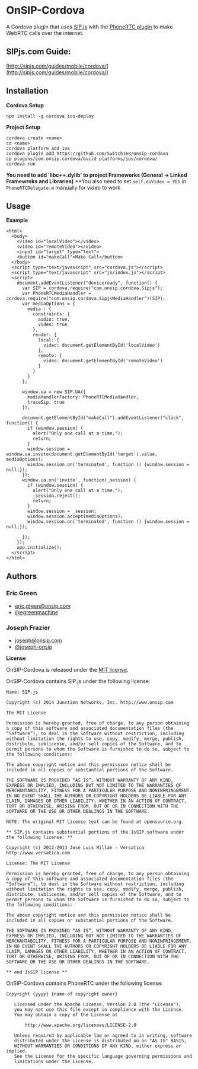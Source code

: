 OnSIP-Cordova
=============

A Cordova plugin that uses [SIP.js](http://sipjs.com/) with the [PhoneRTC plugin](https://github.com/alongubkin/phonertc) to make WebRTC calls over the internet.

SIPjs.com Guide:
-
[http://sipjs.com/guides/mobile/cordova/](http://sipjs.com/guides/mobile/cordova/)

Installation
-

**Cordova Setup**
~~~
npm install -g cordova ios-deploy
~~~

**Project Setup**
~~~
cordova create <name>
cd <name>
cordova platform add ios
cordova plugin add https://github.com/Switch168/onsip-cordova
cp plugins/com.onsip.cordova/build platforms/ios/cordova/
cordova run
~~~

**You need to add 'libc++.dylib' to project Frameworks (General -> Linked Framewroks and Libraries)**
**You also need to set `self.doVideo = YES` in `PhoneRTCDelegate.m` manually for video to work

Usage
-

**Example**
~~~
<html>
  <body>
    <video id="localVideo"></video>
    <video id="remoteVideo"></video>
    <input id="target" type="text">
    <button id="makeCall">Make Call</button>
  </body>
  <script type="text/javascript" src="cordova.js"></script>
  <script type="text/javascript" src="js/index.js"></script>
  <script>
    document.addEventListener("deviceready", function() {
      var SIP = cordova.require("com.onsip.cordova.Sipjs");
      var PhoneRTCMediaHandler = cordova.require("com.onsip.cordova.SipjsMediaHandler")(SIP);
      var mediaOptions = {
        media : {
          constraints: {
            audio: true,
            video: true
          },
          render: {
            local: {
              video: document.getElementById('localVideo')
            },
            remote: {
              video: document.getElementById('remoteVideo')
            }
          }
        }
      };

      window.ua = new SIP.UA({
        mediaHandlerFactory: PhoneRTCMediaHandler,
        traceSip: true
      });

      document.getElementById("makeCall").addEventListener("click", function() {
        if (window.session) {
          alert("Only one call at a time.");
          return;
        }
        window.session = window.ua.invite(document.getElementById('target').value, mediaOptions);
        window.session.on('terminated', function () {window.session = null;});
      });
      window.ua.on('invite', function(_session) {
        if (window.session) {
          alert("Only one call at a time.");
          _session.reject();
          return;
        }
        window.session = _session;
        window.session.accept(mediaOptions);
        window.session.on('terminated', function () {window.session = null;});

      });
    });
    app.initialize();
  </script>
</html>
~~~

Authors
-

### Eric Green

* <eric.green@onsip.com>
* [@egreenmachine](http://github.com/egreenmachine)

### Joseph Frazier

* <joseph@onsip.com>
* [@joseph-onsip](http://github.com/joseph-onsip)


**License**

OnSIP-Cordova is released under the [MIT license](https://github.com/onsip/onsip-cordova/license).

OnSIP-Cordova contains SIP.js under the following license:

~~~
Name: SIP.js

Copyright (c) 2014 Junction Networks, Inc. http://www.onsip.com

The MIT License

Permission is hereby granted, free of charge, to any person obtaining a copy of this software and associated documentation files (the “Software”), to deal in the Software without restriction, including without limitation the rights to use, copy, modify, merge, publish, distribute, sublicense, and/or sell copies of the Software, and to permit persons to whom the Software is furnished to do so, subject to the following conditions:

The above copyright notice and this permission notice shall be included in all copies or substantial portions of the Software.

THE SOFTWARE IS PROVIDED “AS IS”, WITHOUT WARRANTY OF ANY KIND, EXPRESS OR IMPLIED, INCLUDING BUT NOT LIMITED TO THE WARRANTIES OF MERCHANTABILITY, FITNESS FOR A PARTICULAR PURPOSE AND NONINFRINGEMENT. IN NO EVENT SHALL THE AUTHORS OR COPYRIGHT HOLDERS BE LIABLE FOR ANY CLAIM, DAMAGES OR OTHER LIABILITY, WHETHER IN AN ACTION OF CONTRACT, TORT OR OTHERWISE, ARISING FROM, OUT OF OR IN CONNECTION WITH THE SOFTWARE OR THE USE OR OTHER DEALINGS IN THE SOFTWARE.

NOTE: The original MIT License text can be found at opensource.org.

** SIP.js contains substantial portions of the JsSIP software under the following license: **

Copyright (c) 2012-2013 José Luis Millán - Versatica http://www.versatica.com

License: The MIT License

Permission is hereby granted, free of charge, to any person obtaining a copy of this software and associated documentation files (the “Software”), to deal in the Software without restriction, including without limitation the rights to use, copy, modify, merge, publish, distribute, sublicense, and/or sell copies of the Software, and to permit persons to whom the Software is furnished to do so, subject to the following conditions:

The above copyright notice and this permission notice shall be included in all copies or substantial portions of the Software.

THE SOFTWARE IS PROVIDED “AS IS”, WITHOUT WARRANTY OF ANY KIND, EXPRESS OR IMPLIED, INCLUDING BUT NOT LIMITED TO THE WARRANTIES OF MERCHANTABILITY, FITNESS FOR A PARTICULAR PURPOSE AND NONINFRINGEMENT. IN NO EVENT SHALL THE AUTHORS OR COPYRIGHT HOLDERS BE LIABLE FOR ANY CLAIM, DAMAGES OR OTHER LIABILITY, WHETHER IN AN ACTION OF CONTRACT, TORT OR OTHERWISE, ARISING FROM, OUT OF OR IN CONNECTION WITH THE SOFTWARE OR THE USE OR OTHER DEALINGS IN THE SOFTWARE.

** end JsSIP license **
~~~~

OnSIP-Cordova contains PhoneRTC under the following license:

~~~
Copyright {yyyy} {name of copyright owner}

   Licensed under the Apache License, Version 2.0 (the "License");
   you may not use this file except in compliance with the License.
   You may obtain a copy of the License at

       http://www.apache.org/licenses/LICENSE-2.0

   Unless required by applicable law or agreed to in writing, software
   distributed under the License is distributed on an "AS IS" BASIS,
   WITHOUT WARRANTIES OR CONDITIONS OF ANY KIND, either express or implied.
   See the License for the specific language governing permissions and
   limitations under the License.
~~~
